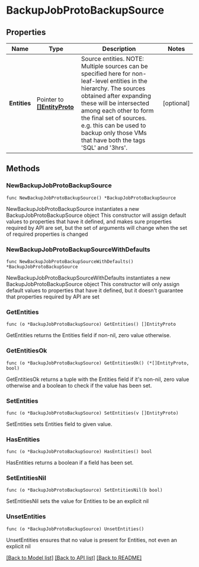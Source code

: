 # BackupJobProtoBackupSource

## Properties

Name | Type | Description | Notes
------------ | ------------- | ------------- | -------------
**Entities** | Pointer to [**[]EntityProto**](EntityProto.md) | Source entities. NOTE: Multiple sources can be specified here for non-leaf-level entities in the hierarchy. The sources obtained after expanding these will be intersected among each other to form the final set of sources. e.g. this can be used to backup only those VMs that have both the tags &#39;SQL&#39; and &#39;3hrs&#39;. | [optional] 

## Methods

### NewBackupJobProtoBackupSource

`func NewBackupJobProtoBackupSource() *BackupJobProtoBackupSource`

NewBackupJobProtoBackupSource instantiates a new BackupJobProtoBackupSource object
This constructor will assign default values to properties that have it defined,
and makes sure properties required by API are set, but the set of arguments
will change when the set of required properties is changed

### NewBackupJobProtoBackupSourceWithDefaults

`func NewBackupJobProtoBackupSourceWithDefaults() *BackupJobProtoBackupSource`

NewBackupJobProtoBackupSourceWithDefaults instantiates a new BackupJobProtoBackupSource object
This constructor will only assign default values to properties that have it defined,
but it doesn't guarantee that properties required by API are set

### GetEntities

`func (o *BackupJobProtoBackupSource) GetEntities() []EntityProto`

GetEntities returns the Entities field if non-nil, zero value otherwise.

### GetEntitiesOk

`func (o *BackupJobProtoBackupSource) GetEntitiesOk() (*[]EntityProto, bool)`

GetEntitiesOk returns a tuple with the Entities field if it's non-nil, zero value otherwise
and a boolean to check if the value has been set.

### SetEntities

`func (o *BackupJobProtoBackupSource) SetEntities(v []EntityProto)`

SetEntities sets Entities field to given value.

### HasEntities

`func (o *BackupJobProtoBackupSource) HasEntities() bool`

HasEntities returns a boolean if a field has been set.

### SetEntitiesNil

`func (o *BackupJobProtoBackupSource) SetEntitiesNil(b bool)`

 SetEntitiesNil sets the value for Entities to be an explicit nil

### UnsetEntities
`func (o *BackupJobProtoBackupSource) UnsetEntities()`

UnsetEntities ensures that no value is present for Entities, not even an explicit nil

[[Back to Model list]](../README.md#documentation-for-models) [[Back to API list]](../README.md#documentation-for-api-endpoints) [[Back to README]](../README.md)


